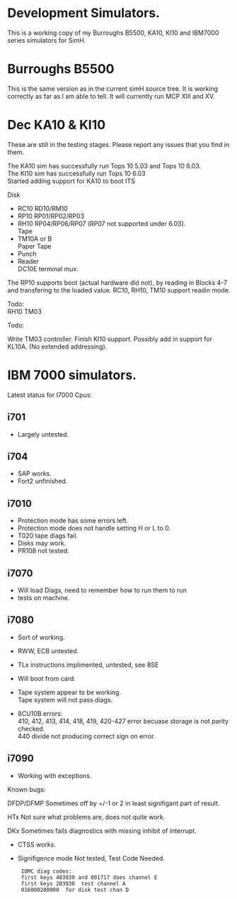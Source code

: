 # Development Simulators.

This is a working copy of my Burroughs B5500, KA10, KI10 and IBM7000 series
simulators for SimH.

# Burroughs B5500

This is the same version as in the current simH source tree. It is working
correctly as far as I am able to tell. It will currently run MCP XIII and XV.

# Dec KA10 & KI10

These are still in the testing stages. Please report any issues that you find in them.

The KA10 sim has successfully run Tops 10 5.03 and Tops 10 6.03.  
The KI10 sim has successfully run Tops 10 6.03  
Started adding support for KA10 to boot ITS  

   Disk   
   * RC10 RD10/RM10  
   * RP10 RP01/RP02/RP03  
   * RH10 RP04/RP06/RP07 (RP07 not supported under 6.03).   
   Tape  
   * TM10A or B  
   Paper Tape  
   * Punch  
   * Reader  
   DC10E terminal mux.  


   The RP10 supports boot (actual hardware did not), by reading in Blocks 4-7
and transfering to the loaded value. RC10, RH10, TM10 support readin mode. 

   Todo:  
    RH10 TM03 
   
Todo:

   Write TM03 controller. 
   Finish KI10 support. 
   Possibly add in support for KL10A. (No extended addressing). 

# IBM 7000 simulators.
Latest status for I7000 Cpus: 

## i701

   * Largely untested.  

## i704
   * SAP works.  
   * Fort2 unfinished.  

## i7010
   * Protection mode has some errors left.  
   * Protection mode does not handle setting H or L to 0.  
   * T020 tape diags fail.  
   * Disks may work.  
   * PR108 not tested.  

## i7070
   * Will load Diags, need to remember how to run them to run
   * tests on machine.   

## i7080
   * Sort of working.   
   * RWW, ECB untested.  
   * TLx instructions implimented, untested, see 8SE  
   * Will boot from card.  
   * Tape system appear to be working.  
    Tape system will not pass diags.  

   * 8CU10B errors:  
	410, 412, 413, 414, 418, 419, 420-427 error becuase
		storage is not parity checked.   
	440 divide not producing correct sign on error.  

## i7090
   * Working with exceptions.  

   Known bugs:  

   DFDP/DFMP     Sometimes off by +/-1 or 2 in least signifigant
		 part of result.  

   HTx	Not sure what problems are, does not quite work.  

   DKx	Sometimes fails diagnostics with missing inhibit of
	interrupt.   

   * CTSS    works.  

   * Signifigence mode Not tested, Test Code Needed.  

          IOMC diag codes:   
          first keys 403030 and 001717 does channel E   
          first keys 203030  test channel A   
          016000200000  for disk test chan D   


